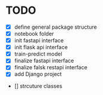 # TODO

- [x] define general package structure
- [x] notebook folder
- [x] init fastapi interface
- [x] init flask api interface
- [x] train-predict model
- [x] finalize fastapi interface
- [x] finalize falsk restapi interface
- [x] add Django project
- [] strcuture classes
